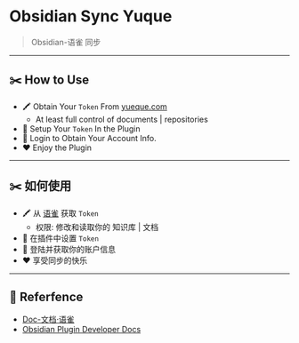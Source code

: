 # Obsidian Sync Yuque

> Obsidian-语雀 同步

---
## ✂️ How to Use

- 🖍 Obtain Your `Token` From [yueque.com](https://www.yuque.com/settings/tokens/new?language=en-us)
  - At least full control of documents | repositories
- 📝 Setup Your `Token` In the Plugin
- 🔐 Login to Obtain Your Account Info.
- ❤️ Enjoy the Plugin

---
## ✂️ 如何使用

- 🖍 从 [语雀](https://www.yuque.com/settings/tokens/new?language=en-us) 获取 `Token`
  - 权限: 修改和读取你的 知识库 | 文档
- 📝 在插件中设置 `Token` 
- 🔐 登陆并获取你的账户信息
- ❤️ 享受同步的快乐
---
## 📖 Referfence

- [Doc-文档·语雀](https://www.yuque.com/yuque/developer/doc)
- [Obsidian Plugin Developer Docs](https://marcus.se.net/obsidian-plugin-docs/)